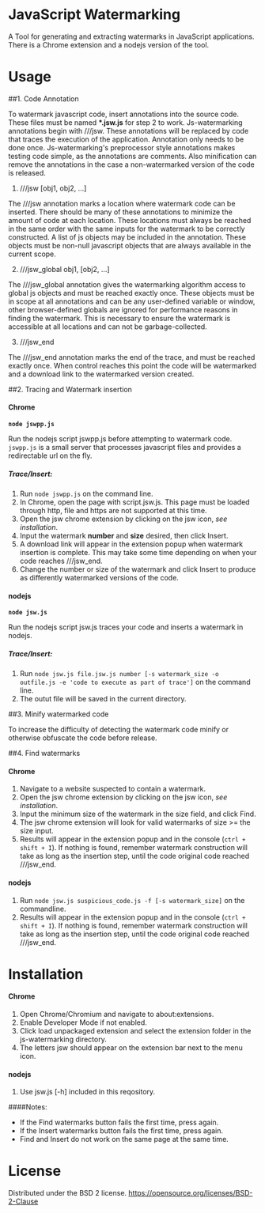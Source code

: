 
JavaScript Watermarking
=======================

A Tool for generating and extracting watermarks in JavaScript applications.
There is a Chrome extension and a nodejs version of the tool.


Usage
=======================

##1. Code Annotation

To watermark javascript code, insert annotations into the source code. These files must be named __*.jsw.js__ for step 2 to work. Js-watermarking annotations begin with ///jsw. These annotations will be replaced by code that traces the execution of the application. Annotation only needs to be done once. Js-watermarking's preprocessor style annotations makes testing code simple, as the annotations are comments. Also minification can remove the annotations in the case a non-watermarked version of the code is released.

  1. ///jsw [obj1, obj2, ...]

   The ///jsw annotation marks a location where watermark code can be inserted. There should be many of these annotations to minimize the amount of code at each location. These locations must always be reached in the same order with the same inputs for the watermark to be correctly constructed. A list of js objects may be included in the annotation. These objects must be non-null javascript objects that are always available in the current scope.

  2. ///jsw_global obj1, [obj2, ...]

   The ///jsw_global annotation gives the watermarking algorithm access to global js objects and must be reached exactly once. These objects must be in scope at all annotations and can be any user-defined variable or window, other browser-defined globals are ignored for performance reasons in finding the watermark. This is necessary to ensure the watermark is accessible at all locations and can not be garbage-collected.

  3. ///jsw_end

   The ///jsw_end annotation marks the end of the trace, and must be reached exactly once. When control reaches this point the code will be watermarked and a download link to the watermarked version created.


##2. Tracing and Watermark insertion

#### Chrome
**```node jswpp.js```**

Run the nodejs script jswpp.js before attempting to watermark code. ```jswpp.js``` is a small server that processes javascript files and provides a redirectable url on the fly.

#####	Trace/Insert: 

  1. Run ```node jswpp.js``` on the command line.
  2. In Chrome, open the page with script.jsw.js.  This page must be loaded through http, file and https are not supported at this time.
  3. Open the jsw chrome extension by clicking on the jsw icon, *see installation*.
  4. Input the watermark **number** and **size** desired, then click Insert.
  5. A download link will appear in the extension popup when watermark insertion is complete.  This may take some time depending on when your code reaches ///jsw_end.
  6. Change the number or size of the watermark and click Insert to produce as differently watermarked versions of the code.

#### nodejs
**```node jsw.js```**

Run the nodejs script jsw.js traces your code and inserts a watermark in nodejs.

##### Trace/Insert: 

  1. Run ```node jsw.js file.jsw.js number [-s watermark_size -o outfile.js -e 'code to execute as part of trace']``` on the command line.
  2. The outut file will be saved in the current directory.


##3. Minify watermarked code

To increase the difficulty of detecting the watermark code minify or otherwise obfuscate the code before release.


##4. Find watermarks

#### Chrome

  1. Navigate to a website suspected to contain a watermark.
  2. Open the jsw chrome extension by clicking on the jsw icon, *see installation*.
  3. Input the minimum size of the watermark in the size field, and click Find.
  4. The jsw chrome extension will look for valid watermarks of size >= the size input.
  5. Results will appear in the extension popup and in the console (```ctrl + shift + I```). If nothing is found, remember watermark construction will take as long as the insertion step, until the code original code reached ///jsw_end.

#### nodejs

  1. Run ```node jsw.js suspicious_code.js -f [-s watermark_size]``` on the commandline.
  5. Results will appear in the extension popup and in the console (```ctrl + shift + I```). If nothing is found, remember watermark construction will take as long as the insertion step, until the code original code reached ///jsw_end.


Installation
=======================

#### Chrome

  1. Open Chrome/Chromium and navigate to about:extensions.
  2. Enable Developer Mode if not enabled.
  3. Click load unpackaged extension and select the extension folder in the js-watermarking directory.
  4. The letters jsw should appear on the extension bar next to the menu icon.

#### nodejs

  1. Use jsw.js [-h] included in this reqository.



####Notes:
* If the Find watermarks button fails the first time, press again.
* If the Insert watermarks button fails the first time, press again.
* Find and Insert do not work on the same page at the same time.


License
=======================
Distributed under the BSD 2 license.
https://opensource.org/licenses/BSD-2-Clause
